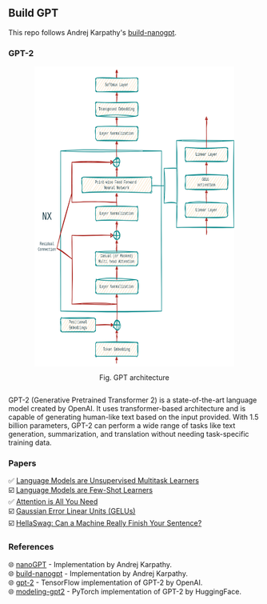 ## Build GPT
This repo follows Andrej Karpathy's [build-nanogpt](https://github.com/karpathy/build-nanogpt). 

### GPT-2
<div style="display: flex; flex-direction: column; align-items: center;">
<img src="assets/gpt2.png" alt="gpt architecture" width="400" height="600">
<p style="text-align: center;">Fig. GPT architecture</p>
</div>

GPT-2 (Generative Pretrained Transformer 2) is a state-of-the-art language model created by OpenAI. It uses transformer-based architecture and is capable of generating human-like text based on the input provided. With 1.5 billion parameters, GPT-2 can perform a wide range of tasks like text generation, summarization, and translation without needing task-specific training data.

### Papers
✅ [Language Models are Unsupervised Multitask Learners](https://cdn.openai.com/better-language-models/language_models_are_unsupervised_multitask_learners.pdf)  
☑️  [Language Models are Few-Shot Learners](https://arxiv.org/pdf/2005.14165)  
✅ [Attention is All You Need](https://arxiv.org/abs/1706.03762)  
☑️  [Gaussian Error Linear Units (GELUs)](https://arxiv.org/abs/1606.08415)  
☑️  [HellaSwag: Can a Machine Really Finish Your Sentence?](https://arxiv.org/abs/1905.07830)  

### References
🌐 [nanoGPT](https://github.com/karpathy/nanoGPT) - Implementation by Andrej Karpathy.  
🌐 [build-nanogpt](https://github.com/karpathy/build-nanogpt) - Implementation by Andrej Karpathy.    
🌐 [gpt-2](https://github.com/openai/gpt-2) - TensorFlow implementation of GPT-2 by OpenAI.  
🌐 [modeling-gpt2](https://github.com/huggingface/transformers/blob/main/src/transformers/models/gpt2/modeling_gpt2.py) - PyTorch implementation of GPT-2 by HuggingFace.  
